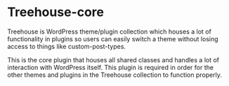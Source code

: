 # Treehouse-core
Treehouse is WordPress theme/plugin collection which houses a lot of functionality in plugins so users can easily switch a theme without losing access to things like custom-post-types.

This is the core plugin that houses all shared classes and handles a lot of interaction with WordPress itself. 
This plugin is required in order for the other themes and plugins in the Treehouse collection to function properly.